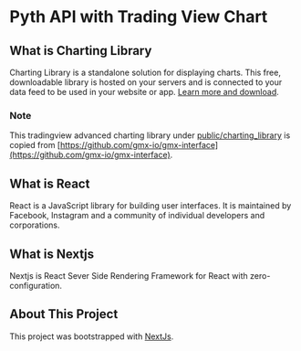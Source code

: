 # Pyth API with Trading View Chart

## What is Charting Library

Charting Library is a standalone solution for displaying charts. This free, downloadable library is hosted on your servers and is connected to your data feed to be used in your website or app. [Learn more and download](https://www.tradingview.com/HTML5-stock-forex-bitcoin-charting-library/).

### Note

This tradingview advanced charting library under [public/charting_library](./public/charting_library/) is copied from [https://github.com/gmx-io/gmx-interface](https://github.com/gmx-io/gmx-interface).

## What is React

React is a JavaScript library for building user interfaces. It is maintained by Facebook, Instagram and a community of individual developers and corporations.

## What is Nextjs

Nextjs is React Sever Side Rendering Framework for React with zero-configuration.

## About This Project

This project was bootstrapped with [NextJs](https://github.com/vercel/next.js).
